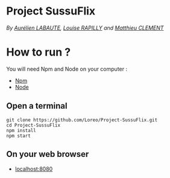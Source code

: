 # Project SussuFlix
_By [Aurélien LABAUTE](https://github.com/Loreo), [Louise RAPILLY](https://github.com/louiserply) and [Matthieu CLEMENT](https://github.com/Matthiosso)_

How to run ?
====================

You will need Npm and Node on your computer :

* [Npm](https://www.npmjs.com/)
* [Node](https://nodejs.org/)


Open a terminal
---------------

    git clone https://github.com/Loreo/Project-SussuFlix.git
    cd Project-SussuFlix
    npm install
    npm start


On your web browser
---------
*   [localhost:8080](http://localhost:8080)
